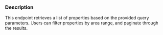 ### Description

This endpoint retrieves a list of properties based on the provided query parameters. Users can filter properties by area range, and paginate through the results.
